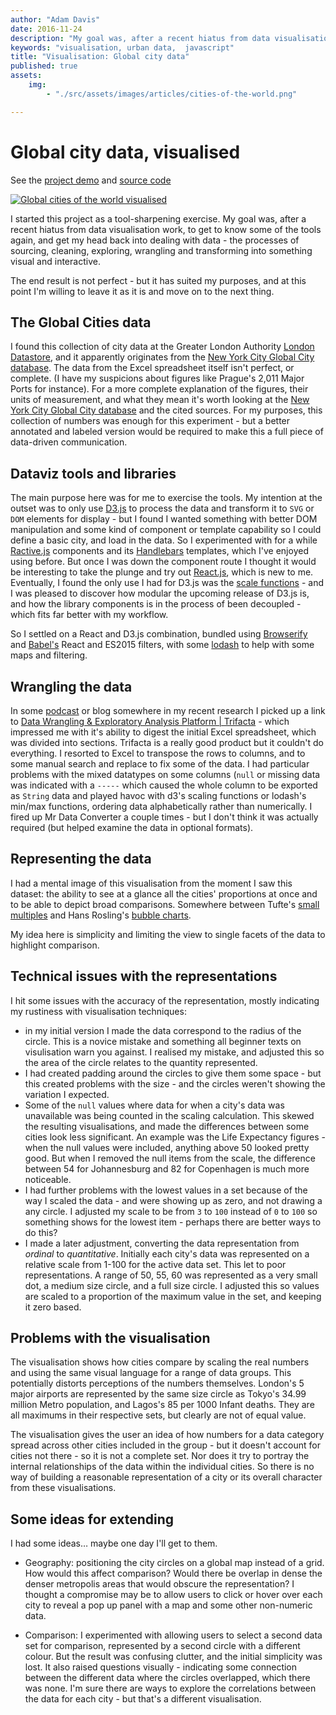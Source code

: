 ```yaml
---
author: "Adam Davis"
date: 2016-11-24
description: "My goal was, after a recent hiatus from data visualisation work, to get to know some of the tools again, and get my head back into dealing with data - the processes of sourcing, cleaning, exploring, wrangling and transforming into something visual and interactive."
keywords: "visualisation, urban data,  javascript"
title: "Visualisation: Global city data"
published: true
assets: 
    img: 
        - "./src/assets/images/articles/cities-of-the-world.png"

---
```


# Global city data, visualised

See the [project demo](http://pictographic.io/viz/cities-of-the-world/) and [source code](https://github.com/pictographic/global-city-data) 
 

[![Global cities of the world visualised](/assets/images/articles/cities-of-the-world.png)](http://pictographic.io/viz/cities-of-the-world/)

I started this project as a tool-sharpening exercise. My goal was, after a recent hiatus from data visualisation work, to get to know some of the tools again, and get my head back into dealing with data - the processes of sourcing, cleaning, exploring, wrangling and transforming into something visual and interactive.

The end result is not perfect - but it has suited my purposes, and at this point I'm willing to leave it as it is and move on to the next thing.

## The Global Cities data
I found this collection of city data at the Greater London Authority [London Datastore](http://data.london.gov.uk/dataset/global-city-data), and it apparently originates from the [New York City Global City database](http://www.nyc.gov/html/ia/gprb/html/global/global.shtml). The data from the Excel spreadsheet itself isn't perfect, or complete. (I have my suspicions about figures like Prague's 2,011 Major Ports for instance).  For a more complete explanation of the figures, their units of measurement, and what they mean it's worth looking at the [New York City Global City database](http://www.nyc.gov/html/ia/gprb/html/global/global.shtml) and the cited sources. For my purposes, this collection of numbers was enough for this experiment - but a better annotated and labeled version would be required to make this a full piece of data-driven communication.  

## Dataviz tools and libraries
The main purpose here was for me to exercise the tools.  My intention at the outset was to only use [D3.js](http://d3js.org) to process the data and transform it to `SVG` or `DOM` elements for display - but I found I wanted something with better DOM manipulation and some kind of component or template capability so I could define a basic city, and load in the data. So I experimented with for a while [Ractive.js](http://ractivejs.org) components and its [Handlebars](http://handlebarsjs.com)  templates, which I've enjoyed using before. But once I was down the component route I thought it would be interesting to take the plunge and try out [React.js](https://facebook.github.io/react/), which is new to me. Eventually, I found the only use I had for D3.js was the [scale functions](https://github.com/d3/d3-scale) - and I was pleased to discover how modular the upcoming release of D3.js is, and how the library components is in the process of been decoupled - which fits far better with my workflow.

So I settled on a React and D3.js combination, bundled using [Browserify](http://browserify.org) and [Babel's](https://babeljs.io) React and ES2015 filters, with some [lodash](https://lodash.com) to help with some maps and filtering.

## Wrangling the data
In some [podcast](http://datastori.es) or blog somewhere in my recent research I picked up a link to [Data Wrangling & Exploratory Analysis Platform | Trifacta](https://www.trifacta.com/) - which impressed me with it's ability to digest the initial Excel spreadsheet, which was divided into sections. Trifacta is a really good product but it couldn't do everything. I resorted to Excel to transpose the rows to columns, and to some manual search and replace to fix some of the data. I had particular problems with the mixed datatypes on some columns (`null` or missing data was indicated with a `-----` which caused the whole column to be exported as `String` data and played havoc with d3's scaling functions or lodash's min/max functions, ordering data alphabetically rather than numerically.   I fired up Mr Data Converter a couple times - but I don't think it was actually required (but helped examine the data in optional formats).

## Representing the data
I had a mental image of this visualisation from the moment I saw this dataset:  the ability to see at a glance all the cities' proportions at once and to be able to depict broad comparisons. Somewhere between Tufte's [small multiples](http://www.infovis-wiki.net/index.php/Small_Multiples) and Hans Rosling's [bubble charts](http://www.gapminder.org/world/).

My idea here is simplicity and limiting the view to single facets of the data to highlight comparison.

## Technical issues with the representations
I hit some issues with the accuracy of the representation, mostly indicating my rustiness with visualisation techniques:

- in my initial version I made the data correspond to the radius of the circle. This is a novice mistake and something all beginner texts on visulisation warn you against. I realised my mistake, and adjusted this so the area of the circle relates to the quantity represented.
- I had created padding around the circles to give them some space - but this created problems with the size - and the circles weren't showing the variation I expected.
- Some of the `null` values where data for when a city's data was unavailable was being counted in the scaling calculation. This skewed the resulting visualisations, and made the differences between some cities look less significant. An example was the Life Expectancy figures - when the null values were included, anything above 50 looked pretty good. But when I removed the null items from the scale, the difference between 54 for Johannesburg and 82 for Copenhagen is much more noticeable.
- I had further problems with the lowest values in a set because of the way I scaled the data - and were showing up as zero, and not drawing a any circle. I adjusted my scale to be from `3` to `100` instead of `0` to `100` so something shows for the lowest item - perhaps there are better ways to do this?
- I made a later adjustment, converting the data representation from *ordinal* to *quantitative*. Initially each city's data was represented on a relative scale from 1-100 for the active data set. This let to poor representations. A range of 50, 55, 60 was represented as a very small dot, a medium size circle, and a full size circle. I adjusted this so values are scaled to a proportion of the maximum value in the set, and keeping it zero based.


## Problems with the visualisation
The visualisation shows how cities compare by scaling the real numbers and using the same visual language for a range of data groups. This potentially distorts perceptions of the numbers themselves. London's 5 major airports are represented by the same size circle as Tokyo's 34.99 million Metro population, and Lagos's 85 per 1000 Infant deaths. They are all maximums in their respective sets, but clearly are not of equal value.

The visualisation gives the user an idea of how numbers for a data category spread across other cities included in the group - but it doesn't account for cities not there - so it is not a complete set. Nor does it try to portray the internal relationships of the data within the individual cities. So there is no way of building a reasonable representation of a city or its overall character from these visualisations.

## Some ideas for extending
I had some ideas… maybe one day I'll get to them.

 - Geography: positioning the city circles on a global map instead of a grid. How would this affect comparison? Would there be overlap in dense the denser metropolis areas that would obscure the representation? I thought a compromise may be to allow users to click or hover over each city to reveal a pop up panel with a map and some other non-numeric data.  

- Comparison:  I experimented with allowing users to select a second data set for comparison, represented by a second circle with a different colour. But the result was confusing clutter, and the initial simplicity was lost. It also raised questions visually - indicating some connection between the different data where the circles overlapped, which there was none. I'm sure there are ways to explore the correlations  between the data for each city  - but that's a different visualisation.
